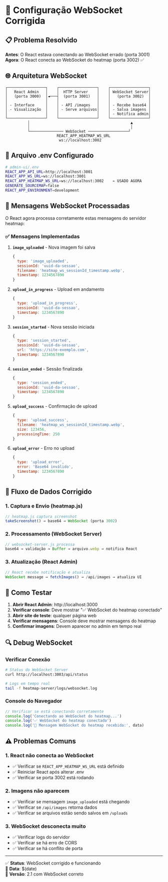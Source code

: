 # 🔌 Configuração WebSocket Corrigida

## 📋 Problema Resolvido

**Antes**: O React estava conectando ao WebSocket errado (porta 3001)  
**Agora**: O React conecta ao WebSocket do heatmap (porta 3002) ✅

## 🌐 Arquitetura WebSocket

```
┌─────────────────┐    ┌─────────────────┐    ┌─────────────────┐
│   React Admin   │    │  HTTP Server    │    │ WebSocket Server│
│   (porta 3000)  │◄───┤  (porta 3001)   │    │   (porta 3002)  │
│                 │    │                 │    │                 │
│ - Interface     │    │ - API /images   │    │ - Recebe base64 │
│ - Visualização  │    │ - Serve arquivos│    │ - Salva imagens │
│                 │    │                 │    │ - Notifica admin│
└─────────────────┘    └─────────────────┘    └─────────────────┘
          │                                             ▲
          │                                             │
          └─────────────── WebSocket ──────────────────┘
                       REACT_APP_HEATMAP_WS_URL
                        ws://localhost:3002
```

## 🔧 Arquivo .env Configurado

```bash
# admin-ui/.env
REACT_APP_API_URL=http://localhost:3001
REACT_APP_WS_URL=ws://localhost:3001
REACT_APP_HEATMAP_WS_URL=ws://localhost:3002    ← USADO AGORA
GENERATE_SOURCEMAP=false
REACT_APP_ENVIRONMENT=development
```

## 📡 Mensagens WebSocket Processadas

O React agora processa corretamente estas mensagens do servidor heatmap:

### ✅ Mensagens Implementadas

1. **`image_uploaded`** - Nova imagem foi salva
   ```javascript
   {
     type: 'image_uploaded',
     sessionId: 'uuid-da-sessao',
     filename: 'heatmap_ws_sessionId_timestamp.webp',
     timestamp: 1234567890
   }
   ```

2. **`upload_in_progress`** - Upload em andamento
   ```javascript
   {
     type: 'upload_in_progress',
     sessionId: 'uuid-da-sessao',
     timestamp: 1234567890
   }
   ```

3. **`session_started`** - Nova sessão iniciada
   ```javascript
   {
     type: 'session_started',
     sessionId: 'uuid-da-sessao',
     url: 'https://site-exemplo.com',
     timestamp: 1234567890
   }
   ```

4. **`session_ended`** - Sessão finalizada
   ```javascript
   {
     type: 'session_ended',
     sessionId: 'uuid-da-sessao',
     timestamp: 1234567890
   }
   ```

5. **`upload_success`** - Confirmação de upload
   ```javascript
   {
     type: 'upload_success',
     filename: 'heatmap_ws_sessionId_timestamp.webp',
     size: 123456,
     processingTime: 250
   }
   ```

6. **`upload_error`** - Erro no upload
   ```javascript
   {
     type: 'upload_error',
     error: 'Base64 inválido',
     timestamp: 1234567890
   }
   ```

## 🔄 Fluxo de Dados Corrigido

### 1. **Captura e Envio** (heatmap.js)
```javascript
// heatmap.js captura screenshot
takeScreenshot() → base64 → WebSocket (porta 3002)
```

### 2. **Processamento** (WebSocket Server)
```javascript
// websocket-server.js processa
base64 → validação → Buffer → arquivo.webp → notifica React
```

### 3. **Atualização** (React Admin)
```javascript
// React recebe notificação e atualiza
WebSocket message → fetchImages() → /api/images → atualiza UI
```

## 🚀 Como Testar

1. **Abrir React Admin**: http://localhost:3000
2. **Verificar console**: Deve mostrar "✅ WebSocket do heatmap conectado"
3. **Abrir site de teste**: qualquer página web
4. **Verificar mensagens**: Console deve mostrar mensagens do heatmap
5. **Confirmar imagens**: Devem aparecer no admin em tempo real

## 🔍 Debug WebSocket

### Verificar Conexão
```bash
# Status do WebSocket Server
curl http://localhost:3003/api/status

# Logs em tempo real
tail -f heatmap-server/logs/websocket.log
```

### Console do Navegador
```javascript
// Verificar se está conectando corretamente
console.log('Conectando ao WebSocket do heatmap...')
console.log('✅ WebSocket do heatmap conectado')
console.log('📡 Mensagem WebSocket do heatmap recebida:', data)
```

## ⚠️ Problemas Comuns

### 1. **React não conecta ao WebSocket**
- ✅ Verificar se `REACT_APP_HEATMAP_WS_URL` está definido
- ✅ Reiniciar React após alterar .env
- ✅ Verificar se porta 3002 está rodando

### 2. **Imagens não aparecem**
- ✅ Verificar se mensagem `image_uploaded` está chegando
- ✅ Verificar se `/api/images` retorna dados
- ✅ Verificar se arquivos estão sendo salvos em `/uploads`

### 3. **WebSocket desconecta muito**
- ✅ Verificar logs do servidor
- ✅ Verificar se há erro de CORS
- ✅ Verificar se há conflito de porta

---

✅ **Status**: WebSocket corrigido e funcionando  
📅 **Data**: $(date)  
🔧 **Versão**: 2.1 com WebSocket correto 